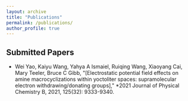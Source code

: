 ```yaml
---
layout: archive
title: "Publications"
permalink: /publications/
author_profile: true
---
```


## Submitted Papers
- Wei Yao, Kaiyu Wang, Yahya A Ismaiel, Ruiqing Wang, Xiaoyang Cai, Mary Teeler, Bruce C Gibb, "[Electrostatic potential field effects on amine macrocyclizations within yoctoliter spaces: supramolecular electron withdrawing/donating groups]," *2021 Journal of Physical Chemistry B, 2021, 125(32): 9333-9340. 
